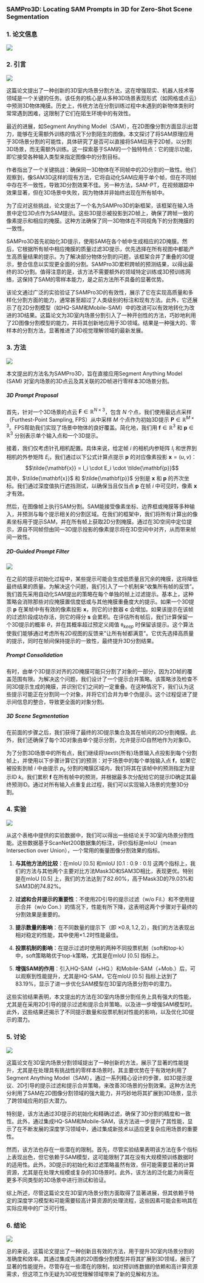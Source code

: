 ### SAMPro3D: Locating SAM Prompts in 3D for Zero-Shot Scene Segmentation



### 1. 论文信息

![](https://img-blog.csdnimg.cn/direct/9f0ae16b997047aca83bce0d105c6f72.png)

### 2. 引言

![](https://img-blog.csdnimg.cn/direct/5f2791db95ca4e0194b942b093137fe8.png)

这篇论文提出了一种创新的3D室内场景分割方法，这在增强现实、机器人技术等领域是一个关键的任务。该任务的核心是从多种3D场景表现形式（如网格或点云）中预测3D物体掩膜。历史上，传统方法在分割训练过程中未遇到的新物体类别时常常遇到困难，这限制了它们在陌生环境中的有效性。

最近的进展，如Segment Anything Model（SAM），在2D图像分割方面显示出潜力，能够在无需额外训练的情况下分割陌生的图像。本文探讨了将SAM原理应用于3D场景分割的可能性，具体研究了是否可以直接将SAM应用于2D帧，以分割3D场景，而无需额外训练。这一探索基于SAM的一个独特特点：它的提示功能，即它接受各种输入类型来指定图像中的分割目标。

作者指出了一个关键挑战：确保同一3D物体在不同帧中的2D分割的一致性。他们观察到，像SAM3D这样的现有方法，它将自动化SAM应用于单个帧，但在不同帧中存在不一致性，导致3D分割效果不佳。另一种方法，SAM-PT，在视频跟踪中效果显著，但在3D场景中失败，因为物体并非始终出现在所有帧中。

为了应对这些挑战，论文提出了一个名为SAMPro3D的新框架，该框架在输入场景中定位3D点作为SAM提示。这些3D提示被投影到2D帧上，确保了跨帧一致的像素提示和相应的掩膜。这种方法确保了同一3D物体在不同视角下的分割掩膜的一致性。

SAMPro3D首先初始化3D提示，使用SAM在各个帧中生成相应的2D掩膜。然后，它根据所有帧中相应掩膜的质量过滤3D提示，优先选择在所有视图中都能产生高质量结果的提示。为了解决部分物体分割的问题，该框架合并了重叠的3D提示，整合信息以实现更全面的分割。SAMPro3D累积跨帧的预测结果，以得出最终的3D分割。值得注意的是，该方法不需要额外的领域特定训练或3D预训练网络，这保持了SAM的零样本能力，是之前方法所不具备的显著优势。

该论文通过广泛的实验验证了SAMPro3D的有效性，展示了它在实现高质量和多样化分割方面的能力，通常甚至超过了人类级别的标注和现有方法。此外，它还展示了在2D分割模型（如HQ-SAM和Mobile-SAM）中的改进可以有效地转化为改进的3D结果。这篇论文为3D室内场景分割引入了一种开创性的方法，巧妙地利用了2D图像分割模型的能力，并将其创新地应用于3D领域。结果是一种强大的、零样本的分割方法，显著推进了3D视觉理解领域的最新发展。

### 3. 方法

![](https://img-blog.csdnimg.cn/direct/61b20da3700d4432aed8d6cef26fc64f.png)

本文提出的方法名为SAMPro3D，旨在直接应用Segment Anything Model (SAM) 对室内场景的3D点云及其关联的2D帧进行零样本3D场景分割。

##### 3D Prompt Proposal

首先，针对一个3D场景的点云 $\mathbf{F}\in \mathbb{R}^{N\times 3}$，包含 $N$ 个点，我们使用最远点采样（Furthest-Point Sampling, FPS）从中采样 $M$ 个点作为初始3D提示 $\mathbf{P}\in \mathbb{R}^{M\times 3}$。FPS帮助我们实现了场景中物体的良好覆盖。简化地，我们用 $\mathbf{f} \in \mathbb{R}^{3}$ 和 $\mathbf{p} \in \mathbb{R}^{3}$ 分别表示单个输入点和一个3D提示。

接着，我们仅考虑针孔相机配置。具体来说，给定帧 $i$ 的相机内参矩阵 $I_i$ 和世界到相机的外参矩阵 $E_i$，我们通过以下公式计算点提示 $\mathbf{p}$ 的对应像素投影 $\mathbf{x}=(u, v)$：
$$\tilde{\mathbf{x}} = I_i \cdot E_i \cdot \tilde{\mathbf{p}}$$
其中，$\tilde{\mathbf{x}}$ 和 $\tilde{\mathbf{p}}$ 分别是 $\mathbf{x}$ 和 $\mathbf{p}$ 的齐次坐标。我们通过深度值执行遮挡测试，以确保当且仅当点 $\mathbf{p}$ 在帧 $i$ 中可见时，像素 $\mathbf{x}$ 才有效。

然后，在图像帧上执行SAM分割。SAM能接受像素坐标、边界框或掩膜等多种输入，并预测与每个提示相关的分割区域。在我们的框架中，我们将所有计算出的像素坐标用于提示SAM，并在所有帧上获取2D分割掩膜。通过在3D空间中定位提示，源自不同帧但由同一3D提示投影的像素提示将在3D空间中对齐，从而带来帧间一致性。

##### 2D-Guided Prompt Filter

![](https://img-blog.csdnimg.cn/direct/8c6c5f78538a4396a3a2edbb5e84af2d.png)

在之前的提示初始化过程中，某些提示可能会生成低质量且冗余的掩膜，这将降低最终结果的质量。为解决这个问题，我们引入了一个机制来“收集所有帧的反馈”。 我们首先采用自动化SAM提出的策略在每个单独的帧上过滤提示。基本上，这种策略会消除那些对应掩膜置信度低或与其他掩膜重叠度大的提示。如果一个3D提示 $\mathbf{p}$ 在某帧中有有效的像素投影 $\mathbf{x}$，则它的计数器 $\mathbf{c}$ 会增加。如果该提示在该帧的过滤阶段成功存活，则它的得分 $\mathbf{s}$ 会累积。在评估所有帧后，我们计算保留一个3D提示的概率 ${\theta}$，并在其概率超过预定义阈值 $\mathtt{\theta}_{keep}$ 时保留该提示。这个算法使我们能够通过考虑所有2D视图的反馈来"让所有帧都满意"。它优先选择高质量的提示，同时在帧间保持提示的一致性，最终提升3D分割结果。

##### Prompt Consolidation

有时，由单个3D提示对齐的2D掩膜可能只分割了对象的一部分，因为2D帧的覆盖范围有限。为解决这个问题，我们设计了一个提示合并策略。该策略涉及检查不同3D提示生成的掩膜，并识别它们之间的一定重叠。在这种情况下，我们认为这些提示可能正在分割同一个对象，并将它们合并为单个伪提示。这个过程促进了提示间信息的整合，导致更全面的对象分割。

##### 3D Scene Segmentation

在前面的步骤之后，我们获得了最终的3D提示集合及其在帧间的2D分割掩膜。此外，我们还确保了每个3D对象由单个提示分割，允许提示ID自然地作为对象ID。

为了分割3D场景中的所有点，我们继续将\textit{所有}场景输入点投影到每个分割帧上，并使用以下步骤计算它们的预测：对于场景中的每个单独输入点 $\mathbf{f}$，如果它被投影到帧 $i$ 中由提示 $p_k$ 分割的掩膜区域内，我们将其在该帧中的预测指定为提示ID $k$。我们累积 $\mathbf{f}$ 在所有帧中的预测，并根据最多次分配给它的提示ID确定其最终预测ID。通过对所有输入点重复此过程，我们可以实现输入场景的完整3D分割。

### 4. 实验

![](https://img-blog.csdnimg.cn/direct/31a183148d7e422b98bd14160d45683b.png)

从这个表格中提供的实验数据中，我们可以得出一些结论关于3D室内场景分割性能。这些数据基于ScanNet200数据集的标注，评价指标是mIoU（mean Intersection over Union），一个常用的衡量图像分割效果的指标。

1. **与其他方法的比较**：在mIoU $[0.5]$ 和mIoU $[0.1:0.9:0.1]$ 这两个指标上，我们的方法与其他两个主要对比方法Mask3D和SAM3D相比，表现更优。特别是在mIoU $[0.5]$ 上，我们的方法达到了82.60%，高于Mask3D的79.03%和SAM3D的74.82%。

2. **过滤和合并提示的重要性**：不使用2D引导的提示过滤（w/o Fil.）和不使用提示合并（w/o Con.）的情况下，性能有所下降，这表明这两个步骤对于最终的分割效果是重要的。

3. **提示数量的影响**：在不同数量的提示下（即 $\times0.8, 1.2, 2$），我们的方法表现出相对稳定的性能，其中使用$\times1.2$时性能最佳。

4. **投票机制的影响**：在提示过滤时使用的两种不同投票机制（soft和top-k）中，soft策略略优于top-k策略，尤其是在mIoU $[0.5]$ 指标上。

5. **增强SAM的作用**：引入HQ-SAM（+HQ.）和Mobile-SAM（+Mob.）后，可以观察到性能提升，尤其是HQ-SAM，它在mIoU $[0.5]$ 指标上达到了83.19%，显示了进一步优化SAM模型在3D室内场景分割中的潜力。

这些实验结果表明，本文提出的方法在3D室内场景分割任务上具有强大的性能，尤其是在采用2D引导的提示过滤和提示合并策略，以及进一步增强SAM模型时。此外，这些结果还揭示了不同提示数量和投票机制对性能的影响，以及优化3D提示的潜力。

### 5. 讨论

![](https://img-blog.csdnimg.cn/direct/2e211c189acc4152ac12838ebf40cb99.png)

这篇论文在3D室内场景分割领域提出了一种创新的方法，展示了显著的性能提升，尤其是在处理具有挑战性的零样本场景时。其主要优势在于有效地利用了Segment Anything Model（SAM），通过一系列精心设计的步骤，如3D提示提议、2D引导的提示过滤和提示合并策略，来改善3D场景的分割效果。这种方法充分利用了SAM在2D图像分割领域的强大能力，并巧妙地将其扩展到3D场景，显示了跨领域应用的巨大潜力。

特别是，该方法通过3D提示的初始化和精确过滤，确保了3D分割的精度和一致性。此外，通过集成HQ-SAM和Mobile-SAM，该方法进一步提升了其性能，显示了在不断发展的深度学习领域中，通过集成新技术以适应更复杂应用场景的重要性。

然而，该方法也存在一些潜在的限制。首先，尽管实验结果表明该方法在多个指标上表现出色，但它依赖于SAM模型，这可能限制了其在没有大规模预训练数据时的适用性。此外，3D提示的初始化和过滤策略虽然有效，但可能需要显著的计算资源，尤其是在处理大规模或复杂的3D场景时。此外，该方法的泛化能力尚需在更多不同类型的3D场景中进行测试和验证。

综上所述，尽管这篇论文在3D室内场景分割方面取得了显著进展，但其依赖于特定的深度学习模型和可能需要较高计算资源的处理流程，这些因素可能会影响其在实际应用中的广泛可行性。

### 6. 结论

![](https://img-blog.csdnimg.cn/direct/2c4a1a3356f14df0b88f2c31974e7100.png)

总的来说，这篇论文提出了一种创新且有效的方法，用于提升3D室内场景分割的准确度和效率。其通过集成先进的2D图像分割模型并将其扩展到3D领域，展示了显著的性能提升。尽管存在一些潜在的限制，如对预训练数据的依赖和高计算资源需求，但这项工作无疑为3D视觉理解领域带来了新的见解和方法。

